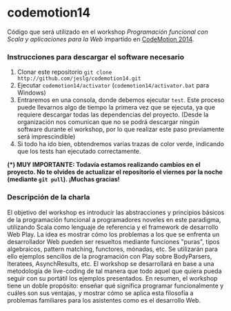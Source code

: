 codemotion14
============

Código que será utilizado en el workshop *Programación funcional con Scala y aplicaciones para la Web* impartido en [CodeMotion 2014](http://2014.codemotion.es/es/).

### Instrucciones para descargar el software necesario

1. Clonar este repositorio `git clone http://github.com/jeslg/codemotion14.git`
2. Ejecutar `codemotion14/activator` (`codemotion14/activator.bat` para Windows)
3. Entraremos en una consola, donde debemos ejecutar `test`. Este proceso puede llevarnos algo de tiempo la primera vez que se ejecuta, ya que requiere descargar todas las dependencias del proyecto. (Desde la organización nos comunican que no se podrá descargar ningún software durante el workshop, por lo que realizar este paso previamente será imprescindible)
4. Si todo ha ido bien, obtendremos varias trazas de color verde, indicando que los tests han ejecutado correctamente.

**(*) MUY IMPORTANTE: Todavía estamos realizando cambios en el proyecto. No te olvides de actualizar el repositorio el viernes por la noche (mediante `git pull`). ¡Muchas gracias!**

### Descripción de la charla

El objetivo del workshop es introducir las abstracciones y principios básicos de la programación funcional a programadores noveles en este paradigma, utilizando Scala como lenguaje de referencia y el framework de desarrollo Web Play. La idea es mostrar cómo los problemas a los que se enfrenta un desarrollador Web pueden ser resueltos mediante funciones "puras", tipos algebraicos, pattern matching, functores, mónadas, etc. Se utilizarán para ello ejemplos sencillos de la programación con Play sobre BodyParsers, Iteratees, AsynchResults, etc. El workshop se desarrollará en base a una metodología de live-coding de tal manera que todo aquel que quiera pueda seguir con su portátil los ejemplos presentados. En resumen, el workshop tiene un doble propósito: enseñar qué significa programar funcionalmente y cuáles son sus ventajas, y mostrar cómo se aplica esta filosofía a problemas familiares para los asistentes como es el desarrollo Web. 
